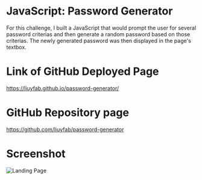 # JavaScript: Password Generator

For this challenge, I built a JavaScript that would prompt the user for several password criterias and then generate a random password based on those criterias. The newly generated password was then displayed in the page's textbox.

# Link of GitHub Deployed Page

https://liuyfab.github.io/password-generator/


# GitHub Repository page

https://github.com/liuyfab/password-generator

# Screenshot
![Landing Page](https://github.com/liuyfab/password-generator/blob/main/Assets/Screenshot.pngraw=true)